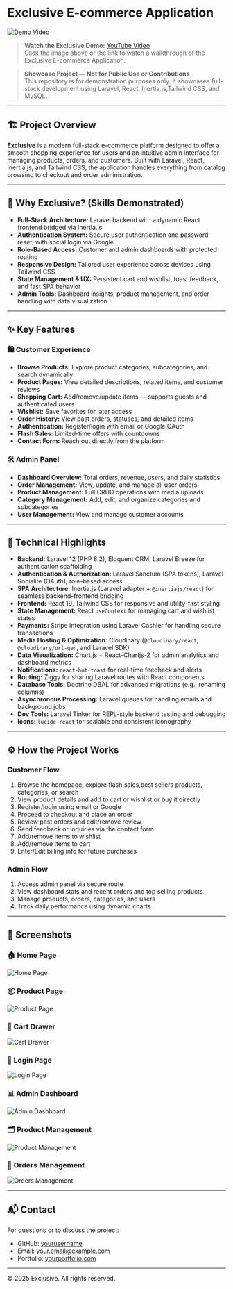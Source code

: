 # Exclusive E-commerce Application

[![Demo Video](https://img.youtube.com/vi/YOUR_VIDEO_ID/0.jpg)](https://youtu.be/9xcSwET5D9w)

> **Watch the Exclusive Demo:** [YouTube Video](https://youtu.be/9xcSwET5D9w)  
> Click the image above or the link to watch a walkthrough of the Exclusive E-commerce Application.

> **Showcase Project — Not for Public Use or Contributions**  
> This repository is for demonstration purposes only. It showcases full-stack development using Laravel, React, Inertia.js,Tailwind CSS, and MySQL.

---

## 🏗️ Project Overview

**Exclusive** is a modern full-stack e-commerce platform designed to offer a smooth shopping experience for users and an intuitive admin interface for managing products, orders, and customers. Built with Laravel, React, Inertia.js, and Tailwind CSS, the application handles everything from catalog browsing to checkout and order administration.

---

## 🎯 Why Exclusive? (Skills Demonstrated)

- **Full-Stack Architecture:** Laravel backend with a dynamic React frontend bridged via Inertia.js  
- **Authentication System:** Secure user authentication and password reset, with social login via Google  
- **Role-Based Access:** Customer and admin dashboards with protected routing  
- **Responsive Design:** Tailored user experience across devices using Tailwind CSS  
- **State Management & UX:** Persistent cart and wishlist, toast feedback, and fast SPA behavior  
- **Admin Tools:** Dashboard insights, product management, and order handling with data visualization

---

## ✨ Key Features

### 🛍️ Customer Experience

- **Browse Products:** Explore product categories, subcategories, and search dynamically  
- **Product Pages:** View detailed descriptions, related items, and customer reviews  
- **Shopping Cart:** Add/remove/update items — supports guests and authenticated users  
- **Wishlist:** Save favorites for later access  
- **Order History:** View past orders, statuses, and detailed items  
- **Authentication:** Register/login with email or Google OAuth  
- **Flash Sales:** Limited-time offers with countdowns  
- **Contact Form:** Reach out directly from the platform

### 🛠️ Admin Panel

- **Dashboard Overview:** Total orders, revenue, users, and daily statistics  
- **Order Management:** View, update, and manage all user orders  
- **Product Management:** Full CRUD operations with media uploads  
- **Category Management:** Add, edit, and organize categories and subcategories  
- **User Management:** View and manage customer accounts

---

## 🔧 Technical Highlights

- **Backend:** Laravel 12 (PHP 8.2), Eloquent ORM, Laravel Breeze for authentication scaffolding  
- **Authentication & Authorization:** Laravel Sanctum (SPA tokens), Laravel Socialite (OAuth), role-based access  
- **SPA Architecture:** Inertia.js (Laravel adapter + `@inertiajs/react`) for seamless backend-frontend bridging  
- **Frontend:** React 19, Tailwind CSS for responsive and utility-first styling  
- **State Management:** React `useContext` for managing cart and wishlist states  
- **Payments:** Stripe integration using Laravel Cashier for handling secure transactions  
- **Media Hosting & Optimization:** Cloudinary (`@cloudinary/react`, `@cloudinary/url-gen`, and Laravel SDK)  
- **Data Visualization:** Chart.js + React-Chartjs-2 for admin analytics and dashboard metrics  
- **Notifications:** `react-hot-toast` for real-time feedback and alerts  
- **Routing:** Ziggy for sharing Laravel routes with React components  
- **Database Tools:** Doctrine DBAL for advanced migrations (e.g., renaming columns)  
- **Asynchronous Processing:** Laravel queues for handling emails and background jobs  
- **Dev Tools:** Laravel Tinker for REPL-style backend testing and debugging  
- **Icons:** `lucide-react` for scalable and consistent iconography  


---

## ⚙️ How the Project Works

### Customer Flow

1. Browse the homepage, explore flash sales,best sellers products, categories, or search
2. View product details and add to cart or wishlist or buy it directly
3. Register/login using email or Google
4. Proceed to checkout and place an order
5. Review past orders and edit/remove review
6. Send feedback or inquiries via the contact form
7. Add/remove Items to wishlist
8. Add/remove Items to cart
9. Enter/Edit billing info for future purchases 
    

### Admin Flow

1. Access admin panel via secure route
2. View dashboard stats and recent orders and top selling products
3. Manage products, orders, categories, and users
4. Track daily performance using dynamic charts

---

## 📸 Screenshots

### 🏠 Home Page
![Home Page](./screenshots/homepage.png)

### 📦 Product Page
![Product Page](./screenshots/product.png)

### 🛒 Cart Drawer
![Cart Drawer](./screenshots/cart.png)

### 🔐 Login Page
![Login Page](./screenshots/login.png)

### 📊 Admin Dashboard
![Admin Dashboard](./screenshots/admin-dashboard.png)

### 🗂️ Product Management
![Product Management](./screenshots/admin-products.png)

### 📑 Orders Management
![Orders Management](./screenshots/admin-orders.png)

---

## 📬 Contact

For questions or to discuss the project:

- GitHub: [yourusername](https://github.com/yourusername)  
- Email: your.email@example.com  
- Portfolio: [yourportfolio.com](https://yourportfolio.com)

---

© 2025 Exclusive. All rights reserved.
